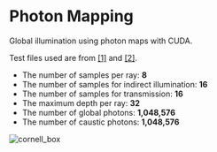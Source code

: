 # Photon Mapping

  Global illumination using photon maps with CUDA.
  
  Test files used are from [[1]](https://benedikt-bitterli.me/resources/) and [[2]](https://casual-effects.com/data/).

  * The number of samples per ray: **8**
  * The number of samples for indirect illumination: **16**
  * The number of samples for transmission: **16**
  * The maximum depth per ray: **32**
  * The number of global photons: **1,048,576**
  * The number of caustic photons: **1,048,576**

![cornell_box](https://github.com/emoy-kim/PhotonMapping/assets/17864157/3ce820be-deec-45d3-8675-ad54fd828624)

